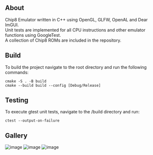## About
Chip8 Emulator written in C++ using OpenGL, GLFW, OpenAL and Dear ImGUI.<br>
Unit tests are implemented for all CPU instructions and other emulator functions using GoogleTest. <br>
A collection of Chip8 ROMs are included in the repository.

## Build
To build the project navigate to the root directory and run the following commands:
```
cmake -S . -B build
cmake --build build --config [Debug/Release]
```

## Testing
To execute gtest unit tests, navigate to the /build directory and run:
```
ctest --output-on-failure
```

## Gallery
![image](https://github.com/user-attachments/assets/6a532764-c024-4069-8f75-4ec51b20e47e)
![image](https://github.com/user-attachments/assets/85333ffe-9428-4028-a117-b9dbdd1c9e78)
![image](https://github.com/user-attachments/assets/f6e52e62-9894-44fd-886f-ab2ae4458919)
